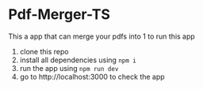 # Pdf-Merger-TS

This a app that can merge your pdfs into 1
to run this app

1. clone this repo
2. install all dependencies using <code>npm i</code>
3. run the app using <code>npm run dev</code>
4. go to http://localhost:3000 to check the app
